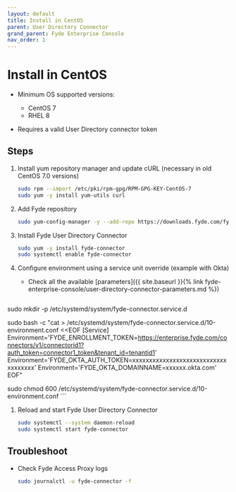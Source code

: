 ```yaml
---
layout: default
title: Install in CentOS
parent: User Directory Connector
grand_parent: Fyde Enterprise Console
nav_order: 1
---
```

# Install in CentOS

- Minimum OS supported versions:
  - CentOS 7
  - RHEL 8

- Requires a valid User Directory connector token

## Steps

1. Install yum repository manager and update cURL (necessary in old CentOS 7.0 versions)

    ```sh
    sudo rpm --import /etc/pki/rpm-gpg/RPM-GPG-KEY-CentOS-7
    sudo yum -y install yum-utils curl
    ```

1. Add Fyde repository

    ```sh
    sudo yum-config-manager -y --add-repo https://downloads.fyde.com/fyde.repo
    ```

1. Install Fyde User Directory Connector

    ```sh
    sudo yum -y install fyde-connector
    sudo systemctl enable fyde-connector
    ```

1. Configure environment using a service unit override (example with Okta)

    - Check all the available [parameters]({{ site.baseurl }}{% link fyde-enterprise-console/user-directory-connector-parameters.md %})

    ```sh

sudo mkdir -p /etc/systemd/system/fyde-connector.service.d

sudo bash -c "cat > /etc/systemd/system/fyde-connector.service.d/10-environment.conf <<EOF
[Service]
Environment='FYDE_ENROLLMENT_TOKEN=https://enterprise.fyde.com/connectors/v1/connectorid1?auth_token=connector1_token&tenant_id=tenantid1'
Environment='FYDE_OKTA_AUTH_TOKEN=xxxxxxxxxxxxxxxxxxxxxxxxxxxxxxxxxxxx'
Environment='FYDE_OKTA_DOMAINNAME=xxxxxx.okta.com'
EOF"

sudo chmod 600 /etc/systemd/system/fyde-connector.service.d/10-environment.conf
    ```

1. Reload and start Fyde User Directory Connector

    ```sh
    sudo systemctl --system daemon-reload
    sudo systemctl start fyde-connector
    ```

## Troubleshoot

- Check Fyde Access Proxy logs

  ```sh
  sudo journalctl -u fyde-connector -f
  ```
